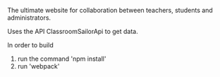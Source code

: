 The ultimate website for collaboration between teachers, students and administrators.

Uses the API ClassroomSailorApi to get data.

In order to build
1. run the command 'npm install'
2. run 'webpack' 
